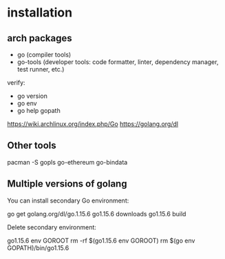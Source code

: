 # installation

## arch packages
- go              (compiler tools)
- go-tools        (developer tools: code formatter, linter, dependency manager, test runner, etc.)

verify:
- go version
- go env
- go help gopath

https://wiki.archlinux.org/index.php/Go
https://golang.org/dl

## Other tools
pacman -S gopls go-ethereum go-bindata

## Multiple versions of golang
You can install secondary Go environment:

  go get golang.org/dl/go.1.15.6
  go1.15.6 downloads
  go1.15.6 build

Delete secondary environment:

  go1.15.6 env GOROOT
  rm -rf $(go1.15.6 env GOROOT)
  rm $(go env GOPATH)/bin/go1.15.6
